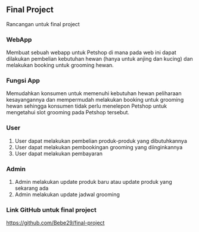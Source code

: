 ## Final Project

Rancangan untuk final project

### WebApp

Membuat sebuah webapp untuk Petshop di mana pada web ini dapat dilakukan pembelian kebutuhan hewan (hanya untuk anjing dan kucing) dan melakukan booking untuk grooming hewan.

### Fungsi App

Memudahkan konsumen untuk memenuhi kebutuhan hewan peliharaan kesayangannya dan mempermudah melakukan booking untuk grooming hewan sehingga konsumen tidak perlu menelepon Petshop untuk mengetahui slot grooming pada Petshop tersebut.

### User

1. User dapat melakukan pembelian produk-produk yang dibutuhkannya
2. User dapat melakukan pembookingan grooming yang diinginkannya
3. User dapat melakukan pembayaran

### Admin

1. Admin melakukan update produk baru atau update produk yang sekarang ada
2. Admin melakukan update jadwal grooming

### Link GitHub untuk final project

https://github.com/Bebe29/final-project
